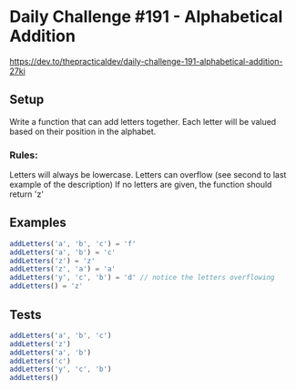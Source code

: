 # Daily Challenge #191 - Alphabetical Addition

https://dev.to/thepracticaldev/daily-challenge-191-alphabetical-addition-27ki

## Setup

Write a function that can add letters together. Each letter will be valued based on their position in the alphabet.

### Rules:

Letters will always be lowercase.
Letters can overflow (see second to last example of the description)
If no letters are given, the function should return 'z'

## Examples

```js
addLetters('a', 'b', 'c') = 'f'
addLetters('a', 'b') = 'c'
addLetters('z') = 'z'
addLetters('z', 'a') = 'a'
addLetters('y', 'c', 'b') = 'd' // notice the letters overflowing
addLetters() = 'z'
```

## Tests

```js
addLetters('a', 'b', 'c')
addLetters('z')
addLetters('a', 'b')
addLetters('c')
addLetters('y', 'c', 'b')
addLetters()
```
